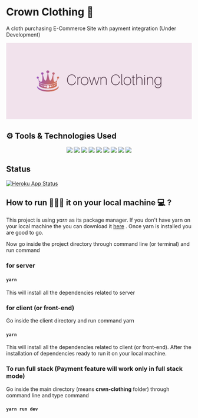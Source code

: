 # Crown Clothing 👑

A cloth purchasing E-Commerce Site with payment integration (Under Development)

![Cover](https://github.com/Ashutosh00710/crwn-clothing/blob/master/client/src/assets/cover.png)

## ⚙ Tools & Technologies Used

<p align="center">

<img src="https://img.shields.io/badge/javascript%20-%23323330.svg?&style=for-the-badge&logo=javascript&logoColor=%23F7DF1E">
<img src="https://img.shields.io/badge/Styled%20Components-informational?style=for-the-badge&logo=styled-components&logoColor=white&color=DB7093">
<img src="https://img.shields.io/badge/react%20-%2320232a.svg?&style=for-the-badge&logo=react&logoColor=%2361DAFB">
<img src="https://img.shields.io/badge/redux%20-%23593d88.svg?&style=for-the-badge&logo=redux&logoColor=white">
<img src="https://img.shields.io/badge/node.js%20-%2343853D.svg?&style=for-the-badge&logo=node.js&logoColor=white">
<img src="https://img.shields.io/badge/firebase%20-%23039BE5.svg?&style=for-the-badge&logo=firebase">
<img src="https://img.shields.io/badge/-Yarn-informational?style=for-the-badge&logo=yarn&logoColor=white&color=2C8EBB">
<img src="https://img.shields.io/badge/Payment%20Integration-Stripe?style=for-the-badge&logo=stripe&logoColor=white&color=008CDD">
<img src="https://img.shields.io/badge/heroku%20-%23430098.svg?&style=for-the-badge&logo=heroku&logoColor=white">

</p>

## Status

[![Heroku App Status](http://heroku-shields.herokuapp.com/crownn-clothing-ltd-live)](https://crownn-clothing-ltd-live.herokuapp.com)

## How to run 🏃🏻‍♂️ it on your local machine 💻 ?

This project is using _yarn_ as its package manager. If you don't have yarn on your local machine the you can download it [here](https://classic.yarnpkg.com/en/docs/install#windows-stable) . Once yarn is installed you are good to go.

Now go inside the project directory through command line (or terminal) and run command

### for server

#### `yarn`

This will install all the dependencies related to server

### for client (or front-end)

Go inside the client directory and run command yarn

#### `yarn`

This will install all the dependencies related to client (or front-end).
After the installation of dependencies ready to run it on your local machine.

### To run full stack (Payment feature will work only in full stack mode)

Go inside the main directory (means <b>crwn-clothing</b> folder) through command line and type command

#### `yarn run dev`
